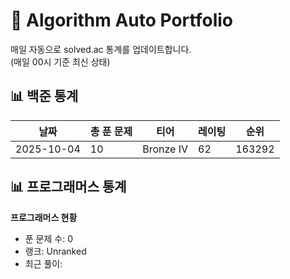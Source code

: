# 🧠 Algorithm Auto Portfolio

매일 자동으로 solved.ac 통계를 업데이트합니다.  
(매일 00시 기준 최신 상태)

## 📊 백준 통계

<!--START_STATS-->

| 날짜       | 총 푼 문제 | 티어      | 레이팅 | 순위   |
| ---------- | ---------- | --------- | ------ | ------ |
| 2025-10-04 | 10         | Bronze IV | 62     | 163292 |

<!--END_STATS-->

## 📊 프로그래머스 통계

<!-- PROGRAMMERS:START -->

**프로그래머스 현황**

-   푼 문제 수: 0
-   랭크: Unranked
-   최근 풀이:

<!-- PROGRAMMERS:END -->
